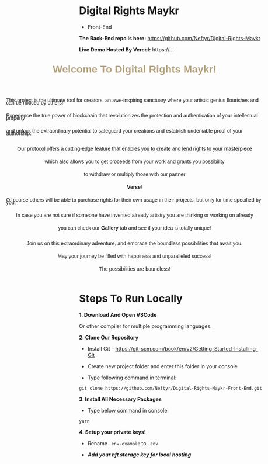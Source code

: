 # Digital Rights Maykr
* Front-End

**The Back-End repo is here:** https://github.com/Neftyr/Digital-Rights-Maykr

**Live Demo Hosted By Vercel:** https://...

#

<div style="display: flex; flex-direction: column; justify-content: center; align-items: center; font-family: Arial; sans-serif; line-height: 0.5; margin-left: -200px;">
<span style="font-size: 28px; font-weight: bold; margin-bottom: 60px; color: rgba(159, 137, 94, 0.8);">Welcome To Digital Rights Maykr!</span>
<p >
    This project is the ultimate tool for creators, an awe-inspiring sanctuary where your artistic genius flourishes and can be noticed by
    others!
</p>
<p>Experience the true power of blockchain that revolutionizes the protection and authentication of your intellectual property</p>
<p>and unlock the extraordinary potential to safeguard your creations and establish undeniable proof of your authorship.</p>
<br />

<p> Our protocol offers a cutting-edge feature that enables you to create and lend rights to your masterpiece</p>
<p>which also allows you to get proceeds from your work and grants you possibility</p>
<p>to withdraw or multiply those with our partner</p>
<p>
    <strong>Verse</strong>!
</p>

<p> Of course others will be able to purchase rights for their own usage in their projects, but only for time specified by you.</p>
<p> In case you are not sure if someone have invented already artistry you are thinking or working on already</p>
<p>
    you can check our <strong>Gallery</strong> tab and see if your idea is totally unique!
</p>
<br />
<p>Join us on this extraordinary adventure, and embrace the boundless possibilities that await you.</p>
<p>May your journey be filled with happiness and unparalleled success!</p>

<p>The possibilities are boundless!</p>
<br />
</div>

# Steps To Run Locally

**1. Download And Open VSCode**

Or other compiler for multiple programming languages.

**2. Clone Our Repository**

* Install Git - https://git-scm.com/book/en/v2/Getting-Started-Installing-Git

* Create new project folder and enter this folder in your console

* Type following command in terminal:

`git clone https://github.com/Neftyr/Digital-Rights-Maykr-Front-End.git`

**3. Install All Necessary Packages**

* Type below command in console:

`yarn`

**4. Setup your private keys!**

* Rename `.env.example` to `.env`

* ***Add your nft storage key for local hosting***

